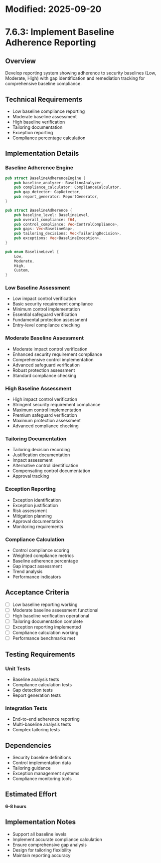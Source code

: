 # Modified: 2025-09-20

# 7.6.3: Implement Baseline Adherence Reporting

## Overview
Develop reporting system showing adherence to security baselines (Low, Moderate, High) with gap identification and remediation tracking for comprehensive baseline compliance.

## Technical Requirements
- Low baseline compliance reporting
- Moderate baseline assessment
- High baseline verification
- Tailoring documentation
- Exception reporting
- Compliance percentage calculation

## Implementation Details

### Baseline Adherence Engine
```rust
pub struct BaselineAdherenceEngine {
    pub baseline_analyzer: BaselineAnalyzer,
    pub compliance_calculator: ComplianceCalculator,
    pub gap_detector: GapDetector,
    pub report_generator: ReportGenerator,
}

pub struct BaselineAdherence {
    pub baseline_level: BaselineLevel,
    pub overall_compliance: f64,
    pub control_compliance: Vec<ControlCompliance>,
    pub gaps: Vec<BaselineGap>,
    pub tailoring_decisions: Vec<TailoringDecision>,
    pub exceptions: Vec<BaselineException>,
}

pub enum BaselineLevel {
    Low,
    Moderate,
    High,
    Custom,
}
```

### Low Baseline Assessment
- Low impact control verification
- Basic security requirement compliance
- Minimum control implementation
- Essential safeguard verification
- Fundamental protection assessment
- Entry-level compliance checking

### Moderate Baseline Assessment
- Moderate impact control verification
- Enhanced security requirement compliance
- Comprehensive control implementation
- Advanced safeguard verification
- Robust protection assessment
- Standard compliance checking

### High Baseline Assessment
- High impact control verification
- Stringent security requirement compliance
- Maximum control implementation
- Premium safeguard verification
- Maximum protection assessment
- Advanced compliance checking

### Tailoring Documentation
- Tailoring decision recording
- Justification documentation
- Impact assessment
- Alternative control identification
- Compensating control documentation
- Approval tracking

### Exception Reporting
- Exception identification
- Exception justification
- Risk assessment
- Mitigation planning
- Approval documentation
- Monitoring requirements

### Compliance Calculation
- Control compliance scoring
- Weighted compliance metrics
- Baseline adherence percentage
- Gap impact assessment
- Trend analysis
- Performance indicators

## Acceptance Criteria
- [ ] Low baseline reporting working
- [ ] Moderate baseline assessment functional
- [ ] High baseline verification operational
- [ ] Tailoring documentation complete
- [ ] Exception reporting implemented
- [ ] Compliance calculation working
- [ ] Performance benchmarks met

## Testing Requirements

### Unit Tests
- Baseline analysis tests
- Compliance calculation tests
- Gap detection tests
- Report generation tests

### Integration Tests
- End-to-end adherence reporting
- Multi-baseline analysis tests
- Complex tailoring tests

## Dependencies
- Security baseline definitions
- Control implementation data
- Tailoring guidance
- Exception management systems
- Compliance monitoring tools

## Estimated Effort
**6-8 hours**

## Implementation Notes
- Support all baseline levels
- Implement accurate compliance calculation
- Ensure comprehensive gap analysis
- Design for tailoring flexibility
- Maintain reporting accuracy
